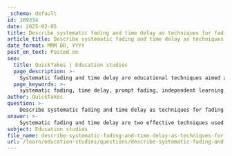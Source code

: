 ```yaml
---
_schema: default
id: 169334
date: 2025-02-05
title: Describe systematic fading and time delay as techniques for fading prompts.
article_title: Describe systematic fading and time delay as techniques for fading prompts.
date_format: MMM DD, YYYY
post_on_text: Posted on
seo:
  title: QuickTakes | Education studies
  page_description: >-
    Systematic fading and time delay are educational techniques aimed at reducing prompt dependency in learners, particularly those with developmental challenges, promoting independence and skill acquisition.
  page_keywords: >-
    systematic fading, time delay, prompt fading, independent learning, educational techniques, developmental challenges, prompt hierarchy, data collection, individualized learning, response reinforcement
author: QuickTakes
question: >-
    Describe systematic fading and time delay as techniques for fading prompts.
answer: >-
    Systematic fading and time delay are two effective techniques used in the process of fading prompts, which is essential for promoting independence in learners, particularly those with developmental challenges.\n\n### Systematic Fading\n\nSystematic fading refers to the gradual reduction of prompts as the learner becomes more proficient and independent in performing a task. The goal is to decrease reliance on prompts while ensuring that the learner can still successfully complete the task. This process is often structured and follows a hierarchy of prompts, moving from the most intrusive to the least intrusive. \n\n1. **Prompt Hierarchy**: This involves arranging prompts from most to least intrusive. For example, a full physical prompt may be used initially, followed by partial physical prompts, then verbal prompts, and finally gestural or visual prompts. The idea is to start with a level of support that guarantees success and then systematically reduce that support as the learner gains confidence and skill.\n\n2. **Data Collection**: It is crucial to collect data throughout the fading process to monitor the learner's progress. This helps in determining whether the fading is occurring at an appropriate pace and whether the learner is maintaining their skills without prompts. If a learner shows signs of prompt dependency, adjustments can be made to the fading strategy.\n\n3. **Individualization**: Each learner is unique, and their response to fading will vary. Some may require more gradual fading, while others may be able to transition more quickly. Tailoring the fading process to the individual’s needs is essential for effective learning.\n\n### Time Delay\n\nTime delay is another technique used in conjunction with systematic fading. It involves introducing a pause between the prompt and the expected response, allowing the learner time to process the information and respond independently.\n\n1. **Implementation**: In practice, a prompt is given, followed by a brief delay (e.g., a few seconds) before the learner is expected to respond. This delay encourages the learner to think and attempt the task without immediate assistance. \n\n2. **Reinforcement**: The response during the time delay should be reinforced appropriately. If the learner responds correctly after the time delay, they should receive reinforcement to encourage this independent behavior. If they require a prompt after the delay, it may indicate that the fading process needs to be adjusted.\n\n3. **Systematic Approach**: Like systematic fading, time delay should be implemented in a structured manner, gradually increasing the duration of the delay as the learner becomes more proficient. This helps in building the learner's confidence and ability to respond independently.\n\n### Conclusion\n\nBoth systematic fading and time delay are integral to effective teaching strategies aimed at reducing prompt dependency and fostering independence in learners. By carefully monitoring progress and individualizing approaches, educators can create a supportive learning environment that encourages skill acquisition and social development.
subject: Education studies
file_name: describe-systematic-fading-and-time-delay-as-techniques-for-fading-prompts.md
url: /learn/education-studies/questions/describe-systematic-fading-and-time-delay-as-techniques-for-fading-prompts
---
```


&nbsp;